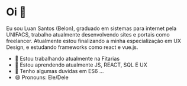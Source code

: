 # Oi 👋

Eu sou Luan Santos (Belon), graduado em sistemas para internet pela UNIFACS, trabalho atualmente desenvolvendo sites e portais como freelancer.
Atualmente estou finalizando a minha especialização em UX Design, e estudando frameworks como react e vue.js.

- 🔭 Estou trabalhando atualmente na Fitarias
- 🌱 Estou aprendendo atualmente JS, REACT, SQL E UX
- 🤔 Tenho algumas duvidas em ES6 ...
- 😄 Pronouns: Ele/Dele
